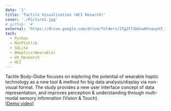 ```yaml
---
date: '1'
title: 'Tactile Visualization (HCI Resarch)'
cover: './Picture2.jpg'
# github: '#'
external: 'https://drive.google.com/drive/folders/1Tg2t71bGcwHtnauyV3_ilBV9YsFtlHLB?usp=share_link'
tech:
  - Python
  - MatPlotlib
  - SQLite
  - BHaptics(Wearable)
  - UX_Research
  - HCI
---
```


Tactile Body-Globe focuses on exploring the potential of wearable haptic technology as a new tool & method for big data analysis/display via non-visual format. The study provides a new user interface concept of data representation, and improves perception & understanding through multi-modal sensory infomration (Vision & Touch).  
[[Demo video](https://drive.google.com/file/d/1SEd6_bP3_7vQzqKag_cQX3G_lNdbHBsP/view?usp=share_link)]